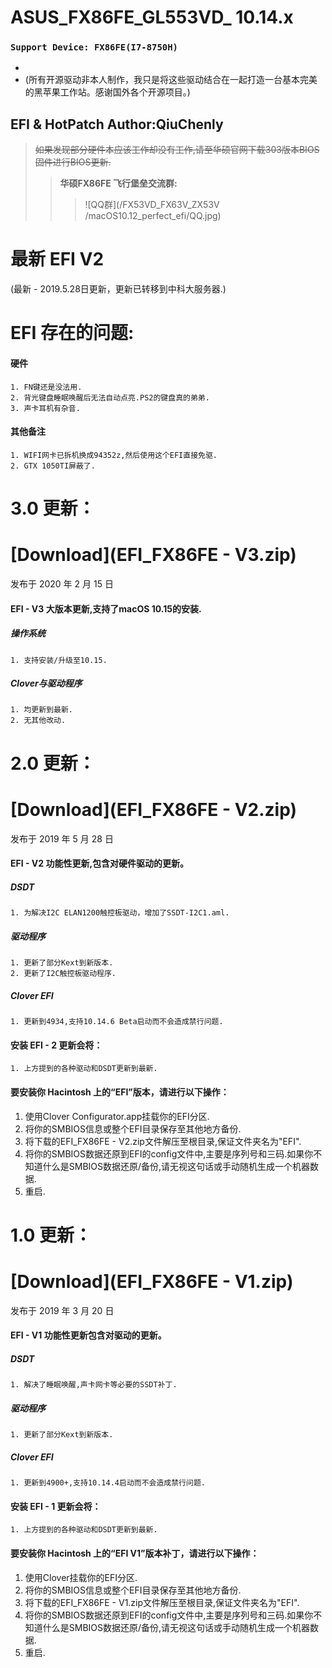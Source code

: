 # ASUS_FX86FE_GL553VD_ 10.14.x
### `Support Device: FX86FE(I7-8750H)`
- 
- (所有开源驱动非本人制作，我只是将这些驱动结合在一起打造一台基本完美的黑苹果工作站。感谢国外各个开源项目。)
##  EFI & HotPatch Author:QiuChenly
>  ~~如果发现部分硬件本应该工作却没有工作,请至华硕官网下载303版本BIOS固件进行BIOS更新.~~
>> **华硕FX86FE 飞行堡垒交流群:** 
>>> ![QQ群](/FX53VD_FX63V_ZX53V
/macOS10.12_perfect_efi/QQ.jpg)
# 最新 EFI V2
(最新 - 2019.5.28日更新，更新已转移到中科大服务器.)

# EFI 存在的问题:
#### 硬件
```
1. FN键还是没法用.
2. 背光键盘睡眠唤醒后无法自动点亮.PS2的键盘真的弟弟.
3. 声卡耳机有杂音.
```
#### 其他备注
```
1. WIFI网卡已拆机换成94352z,然后使用这个EFI直接免驱.
2. GTX 1050TI屏蔽了.
```

# 3.0 更新：
# [Download](EFI_FX86FE - V3.zip)
发布于 2020 年 2 月 15 日

#### EFI - V3 大版本更新,支持了macOS 10.15的安装.

##### 操作系统
```
1. 支持安装/升级至10.15.
```

##### Clover与驱动程序
```
1. 均更新到最新.
2. 无其他改动.
```

# 2.0 更新：
# [Download](EFI_FX86FE - V2.zip)
发布于 2019 年 5 月 28 日

#### EFI - V2 功能性更新,包含对硬件驱动的更新。

##### DSDT
```
1. 为解决I2C ELAN1200触控板驱动，增加了SSDT-I2C1.aml.
```
##### 驱动程序
```
1. 更新了部分Kext到新版本.
2. 更新了I2C触控板驱动程序.
```
##### Clover EFI
```
1. 更新到4934,支持10.14.6 Beta启动而不会造成禁行问题.
```
#### 安装 EFI - 2 更新会将：
```
1. 上方提到的各种驱动和DSDT更新到最新.
```
#### 要安装你 Hacintosh 上的“EFI”版本，请进行以下操作：
1. 使用Clover Configurator.app挂载你的EFI分区.
2. 将你的SMBIOS信息或整个EFI目录保存至其他地方备份.
3. 将下载的EFI_FX86FE - V2.zip文件解压至根目录,保证文件夹名为"EFI".
4. 将你的SMBIOS数据还原到EFI的config文件中,主要是序列号和三码.如果你不知道什么是SMBIOS数据还原/备份,请无视这句话或手动随机生成一个机器数据.
5. 重启.


# 1.0 更新：
# [Download](EFI_FX86FE - V1.zip)
发布于 2019 年 3 月 20 日

#### EFI - V1 功能性更新包含对驱动的更新。

##### DSDT
```
1. 解决了睡眠唤醒,声卡网卡等必要的SSDT补丁.
```
##### 驱动程序
```
1. 更新了部分Kext到新版本.
```
##### Clover EFI
```
1. 更新到4900+,支持10.14.4启动而不会造成禁行问题.
```
#### 安装 EFI - 1 更新会将：
```
1. 上方提到的各种驱动和DSDT更新到最新.
```
#### 要安装你 Hacintosh 上的“EFI V1”版本补丁，请进行以下操作：
1. 使用Clover挂载你的EFI分区.
2. 将你的SMBIOS信息或整个EFI目录保存至其他地方备份.
3. 将下载的EFI_FX86FE - V1.zip文件解压至根目录,保证文件夹名为"EFI".
4. 将你的SMBIOS数据还原到EFI的config文件中,主要是序列号和三码.如果你不知道什么是SMBIOS数据还原/备份,请无视这句话或手动随机生成一个机器数据.
5. 重启.
